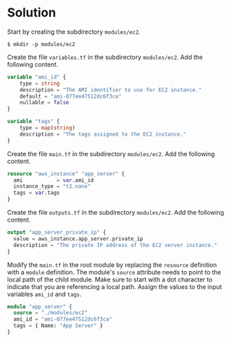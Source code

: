 # Solution

Start by creating the subdirectory `modules/ec2`.

```
$ mkdir -p modules/ec2
```

Create the file `variables.tf` in the subdirectory `modules/ec2`. Add the following content.

```terraform
variable "ami_id" {
    type = string
    description = "The AMI identifier to use for EC2 instance."
    default = "ami-077ee47512dc6f3ca"
    nullable = false
}

variable "tags" {
    type = map(string)
    description = "The tags assigned to the EC2 instance."
}
```

Create the file `main.tf` in the subdirectory `modules/ec2`. Add the following content.

```terraform
resource "aws_instance" "app_server" {
  ami           = var.ami_id
  instance_type = "t2.nano"
  tags = var.tags
}
```

Create the file `outputs.tf` in the subdirectory `modules/ec2`. Add the following content.


```terraform
output "app_server_private_ip" {
  value = aws_instance.app_server.private_ip
  description = "The private IP address of the EC2 server instance."
}
```

Modify the `main.tf` in the root module by replacing the `resource` definition with a `module` definition. The module's `source` attribute needs to point to the local path of the child module. Make sure to start with a dot character to indicate that you are referencing a local path. Assign the values to the input variables `ami_id` and `tags`.

```terraform
module "app_server" {
  source = "./modules/ec2"
  ami_id = "ami-077ee47512dc6f3ca"
  tags = { Name: "App Server" }
}
```